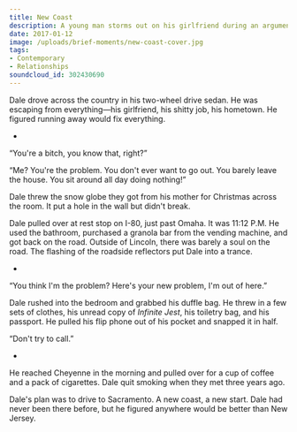 ```yaml
---
title: New Coast
description: A young man storms out on his girlfriend during an argument.
date: 2017-01-12
image: /uploads/brief-moments/new-coast-cover.jpg
tags:
- Contemporary
- Relationships
soundcloud_id: 302430690
---
```


Dale drove across the country in his two-wheel drive sedan. He was escaping from everything—his girlfriend, his shitty job, his hometown. He figured running away would fix everything.

-

“You're a bitch, you know that, right?”

“Me? You're the problem. You don't ever want to go out. You barely leave the house. You sit around all day doing nothing!”

Dale threw the snow globe they got from his mother for Christmas across the room. It put a hole in the wall but didn't break.

Dale pulled over at rest stop on I-80, just past Omaha. It was 11:12 P.M. He used the bathroom, purchased a granola bar from the vending machine, and got back on the road. Outside of Lincoln, there was barely a soul on the road. The flashing of the roadside reflectors put Dale into a trance.

-

“You think I'm the problem? Here's your new problem, I'm out of here.”

Dale rushed into the bedroom and grabbed his duffle bag. He threw in a few sets of clothes, his unread copy of _Infinite Jest_, his toiletry bag, and his passport. He pulled his flip phone out of his pocket and snapped it in half.

“Don't try to call.”

-

He reached Cheyenne in the morning and pulled over for a cup of coffee and a pack of cigarettes. Dale quit smoking when they met three years ago.

Dale's plan was to drive to Sacramento. A new coast, a new start. Dale had never been there before, but he figured anywhere would be better than New Jersey.
